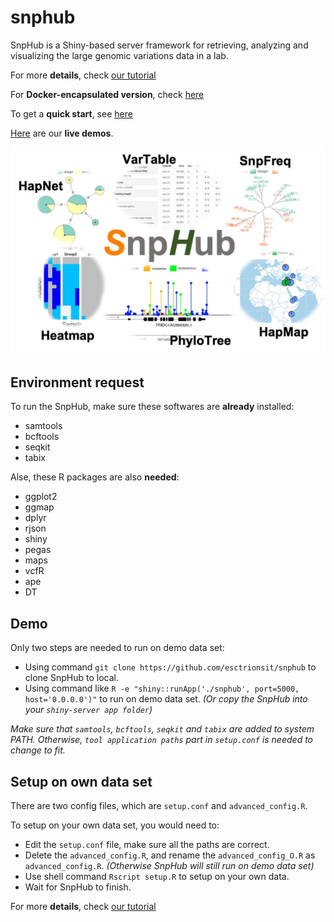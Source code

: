 # snphub

SnpHub is a Shiny-based server framework for retrieving, analyzing and visualizing the large genomic variations data in a lab.

For more **details**, check [our tutorial](https://esctrionsit.github.io/snphub_tutorial/)

For **Docker-encapsulated version**, check [here](https://github.com/esctrionsit/snphub4docker)

To get a **quick start**, see [here](https://esctrionsit.github.io/snphub_tutorial/content/Setup/quickstart.html)

[Here](http://wheat.cau.edu.cn/Wheat_SnpHub_Portal/) are our **live demos**.

![](SnpHub.jpg)

## Environment request

To run the SnpHub, make sure these softwares are **already** installed:
- samtools
- bcftools
- seqkit
- tabix

Alse, these R packages are also **needed**:
- ggplot2
- ggmap
- dplyr
- rjson
- shiny
- pegas
- maps
- vcfR
- ape
- DT

## Demo

Only two steps are needed to run on demo data set:
- Using command `git clone https://github.com/esctrionsit/snphub` to clone SnpHub to local.
- Using command like `R -e "shiny::runApp('./snphub', port=5000, host='0.0.0.0')"` to run on demo data set. *(Or copy the SnpHub into your `shiny-server app folder`)*

*Make sure that `samtools`, `bcftools`, `seqkit` and `tabix` are added to system PATH. Otherwise, `tool application paths` part in `setup.conf` is needed to change to fit.*

## Setup on own data set

There are two config files, which are `setup.conf` and `advanced_config.R`.

To setup on your own data set, you would need to:
- Edit the `setup.conf` file, make sure all the paths are correct.
- Delete the `advanced_config.R`, and rename the `advanced_config_O.R` as `advanced_config.R`. *(Otherwise SnpHub will still run on demo data set)*
- Use shell command `Rscript setup.R` to setup on your own data.
- Wait for SnpHub to finish.

For more **details**, check [our tutorial](https://esctrionsit.github.io/snphub_tutorial/)